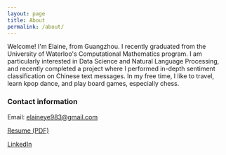 ```yaml
---
layout: page
title: About
permalink: /about/
---
```


Welcome! I'm Elaine, from Guangzhou. I recently graduated from the University of Waterloo's Computational Mathematics program. I am particularly interested in Data Science and Natural Language Processing, and recently completed a project where I performed in-depth sentiment classification on Chinese text messages. In my free time, I like to travel, learn kpop dance, and play board games, especially chess.

### Contact information

Email: [elaineye983@gmail.com](mailto:elaineye983@gmail.com)

[Resume (PDF)](https://sugarc0de.github.io/images/elaine_ye_resume_Feb2020.pdf)

[LinkedIn](https://www.linkedin.com/in/elaineye/)

